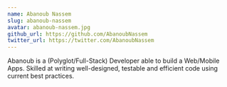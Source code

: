 ```yaml
---
name: Abanoub Nassem
slug: abanoub-nassem
avatar: abanoub-nassem.jpg
github_url: https://github.com/AbanoubNassem
twitter_url: https://twitter.com/AbanoubNassem
---
```


Abanoub is a (Polyglot/Full-Stack) Developer able to build a Web/Mobile Apps. Skilled at writing well-designed, testable and efficient code using current best practices.
